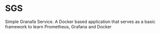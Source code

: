 # SGS
Simple Granafa Service. A Docker based application that serves as a basic framework to learn Prometheus, Grafana and Docker
